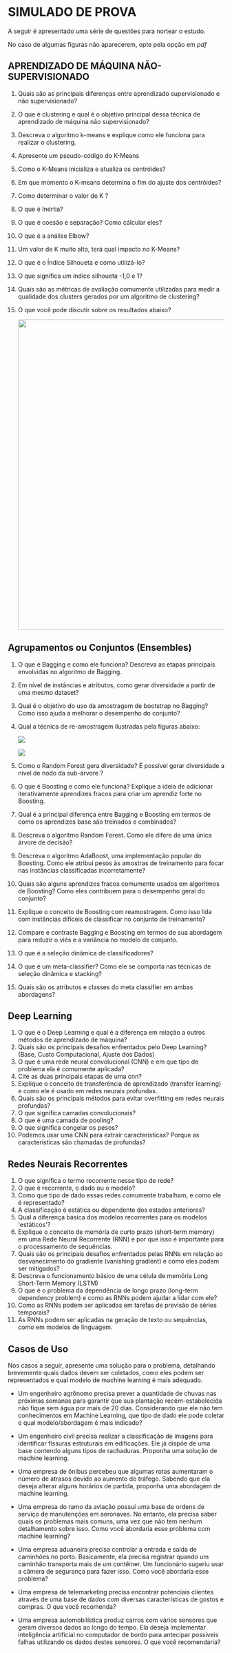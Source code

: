 # SIMULADO DE PROVA

A seguir é apresentado uma série de questões para nortear o estudo. 

No caso de algumas figuras não aparecerem, opte pela opção em *pdf*

## APRENDIZADO DE MÁQUINA NÃO-SUPERVISIONADO

1. Quais são as principais diferenças entre aprendizado supervisionado e não supervisionado?

2. O que é clustering e qual é o objetivo principal dessa técnica de aprendizado de máquina não supervisionado?

3. Descreva o algoritmo k-means e explique como ele funciona para realizar o clustering. 

4. Apresente um pseudo-código do K-Means

5. Como o K-Means inicializa e atualiza os centróides?

6. Em que momento o K-means determina o fim do ajuste dos centróides?

7. Como determinar o valor de K ?

8. O que é Inértia?

9. O que é coesão e separação? Como cálcular eles?

10. O que é a análise Elbow?

11. Um valor de K muito alto, terá qual impacto no K-Means?

12. O que é o Índice Silhoueta e como utilizá-lo?

13. O que significa um índice silhoueta -1,0 e 1?

14. Quais são as métricas de avaliação comumente utilizadas para medir a qualidade dos clusters gerados por um algoritmo de clustering?

15. O que você pode discutir sobre os resultados abaixo?
    
    <img title="" src="file:///home/aghochuli/.var/app/com.github.marktext.marktext/config/marktext/images/2023-06-04-14-29-39-image.png" alt="" width="720" data-align="center">

## Agrupamentos ou Conjuntos (Ensembles)

1. O que é Bagging e como ele funciona? Descreva as etapas principais envolvidas no algoritmo de Bagging.

2. Em nível de instâncias e atributos, como gerar diversidade a partir de uma mesmo dataset?

3. Qual é o objetivo do uso da amostragem de bootstrap no Bagging? Como isso ajuda a melhorar o desempenho do conjunto?

4. Qual a técnica de re-amostragem ilustradas pela figuras abaixo:
   
   ![](/home/aghochuli/.var/app/com.github.marktext.marktext/config/marktext/images/2023-06-04-14-35-22-image.png)
   
   ![](/home/aghochuli/.var/app/com.github.marktext.marktext/config/marktext/images/2023-06-04-14-36-38-image.png)

5. Como o Random Forest gera diversidade? É possível gerar diversidade a nível de nodo da sub-árvore ?

6. O que é Boosting e como ele funciona? Explique a ideia de adicionar iterativamente aprendizes fracos para criar um aprendiz forte no Boosting.

7. Qual é a principal diferença entre Bagging e Boosting em termos de como os aprendizes base são treinados e combinados?

8. Descreva o algoritmo Random Forest. Como ele difere de uma única árvore de decisão?

9. Descreva o algoritmo AdaBoost, uma implementação popular do Boosting. Como ele atribui pesos às amostras de treinamento para focar nas instâncias classificadas incorretamente?

10. Quais são alguns aprendizes fracos comumente usados em algoritmos de Boosting? Como eles contribuem para o desempenho geral do conjunto?

11. Explique o conceito de Boosting com reamostragem. Como isso lida com instâncias difíceis de classificar no conjunto de treinamento?

12. Compare e contraste Bagging e Boosting em termos de sua abordagem para reduzir o viés e a variância no modelo de conjunto.

13. O que é a seleção dinâmica de classificadores? 

14. O que é um meta-classifier? Como ele se comporta nas técnicas de seleção dinâmica e stacking?

15. Quais são os atributos e classes do meta classifier em ambas abordagens?

## Deep Learning

1. O que é o Deep Learning e qual é a diferença em relação a outros métodos de aprendizado de máquina?
2. Quais são os principais desafios enfrentados pelo Deep Learning? (Base, Custo Computacional, Ajuste dos Dados)
3. O que é uma rede neural convolucional (CNN) e em que tipo de problema ela é comumente aplicada?
4. Cite as duas principais etapas de uma cnn? 
5. Explique o conceito de transferência de aprendizado (transfer learning) e como ele é usado em redes neurais profundas.
6. Quais são os principais métodos para evitar overfitting em redes neurais profundas?
7. O que significa camadas convolucionais?
8. O que é uma camada de pooling?
9. O que significa congelar os pesos? 
10. Podemos usar uma CNN para extrair características? Porque as características são chamadas de profundas?

## Redes Neurais Recorrentes

1. O que significa o termo recorrente nesse tipo de rede? 
2. O que é recorrente, o dado ou o modelo?
3. Como que tipo de dado essas redes comumente trabalham, e como ele é representado?
4. A classificação é estática ou dependente dos estados anteriores?
5. Qual a diferença básica dos modelos recorrentes para os modelos 'estáticos'?
6. Explique o conceito de memória de curto prazo (short-term memory) em uma Rede Neural Recorrente (RNN) e por que isso é importante para o processamento de sequências.
7. Quais são os principais desafios enfrentados pelas RNNs em relação ao desvanecimento do gradiente (vanishing gradient) e como eles podem ser mitigados?
8. Descreva o funcionamento básico de uma célula de memória Long Short-Term Memory (LSTM) 
9. O que é o problema da dependência de longo prazo (long-term dependency problem) e como as RNNs podem ajudar a lidar com ele?
10. Como as RNNs podem ser aplicadas em tarefas de previsão de séries temporais?
11. As RNNs podem ser aplicadas na geração de texto ou sequências, como em modelos de linguagem.

## Casos de Uso

Nos casos a seguir, apresente uma solução para o problema, detalhando brevemente quais dados devem ser coletados, como eles podem ser representados e qual modelo de machine learning é mais adequado.

- Um engenheiro agrônomo precisa prever a quantidade de chuvas nas próximas semanas para garantir que sua plantação recém-estabelecida não fique sem água por mais de 20 dias. Considerando que ele não tem conhecimentos em Machine Learning, que tipo de dado ele pode coletar e qual modelo/abordagem é mais indicado?

- Um engenheiro civil precisa realizar a classificação de imagens para identificar fissuras estruturais em edificações. Ele já dispõe de uma base contendo alguns tipos de rachaduras. Proponha uma solução de machine learning.

- Uma empresa de ônibus percebeu que algumas rotas aumentaram o número de atrasos devido ao aumento do tráfego. Sabendo que ela deseja alterar alguns horários de partida, proponha uma abordagem de machine learning.

- Uma empresa do ramo da aviação possui uma base de ordens de serviço de manutenções em aeronaves. No entanto, ela precisa saber quais os problemas mais comuns, uma vez que não tem nenhum detalhamento sobre isso. Como você abordaria esse problema com machine learning?

- Uma empresa aduaneira precisa controlar a entrada e saída de caminhões no porto. Basicamente, ela precisa registrar quando um caminhão transporta mais de um contêiner. Um funcionário sugeriu usar a câmera de segurança para fazer isso. Como você abordaria esse problema?

- Uma empresa de telemarketing precisa encontrar potenciais clientes através de uma base de dados com diversas características de gostos e compras. O que você recomenda?

- Uma empresa automobilística produz carros com vários sensores que geram diversos dados ao longo do tempo. Ela deseja implementar inteligência artificial no computador de bordo para antecipar possíveis falhas utilizando os dados destes sensores. O que você recomendaria?
